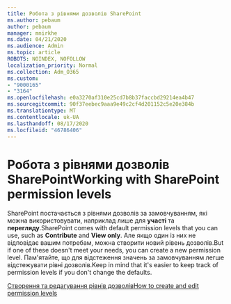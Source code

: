 ```yaml
---
title: Робота з рівнями дозволів SharePoint
ms.author: pebaum
author: pebaum
manager: mnirkhe
ms.date: 04/21/2020
ms.audience: Admin
ms.topic: article
ROBOTS: NOINDEX, NOFOLLOW
localization_priority: Normal
ms.collection: Adm_O365
ms.custom:
- "9000165"
- "3164"
ms.openlocfilehash: e0a3270af310e25cd7b8b37faccbd29214ea4b47
ms.sourcegitcommit: 90f37eebec9aaa9e49c2cf4d201152c5e20e384b
ms.translationtype: MT
ms.contentlocale: uk-UA
ms.lasthandoff: 08/17/2020
ms.locfileid: "46786406"
---
```

# <a name="working-with-sharepoint-permission-levels"></a><span data-ttu-id="30c62-102">Робота з рівнями дозволів SharePoint</span><span class="sxs-lookup"><span data-stu-id="30c62-102">Working with SharePoint permission levels</span></span>

<span data-ttu-id="30c62-103">SharePoint постачається з рівнями дозволів за замовчуванням, які можна використовувати, наприклад лише для **участі** та **перегляду**.</span><span class="sxs-lookup"><span data-stu-id="30c62-103">SharePoint comes with default permission levels that you can use, such as **Contribute** and **View only**.</span></span> <span data-ttu-id="30c62-104">Але якщо один із них не відповідає вашим потребам, можна створити новий рівень дозволів.</span><span class="sxs-lookup"><span data-stu-id="30c62-104">But if one of these doesn't meet your needs, you can create a new permission level.</span></span> <span data-ttu-id="30c62-105">Пам'ятайте, що для відстеження значень за замовчуванням легше відстежувати рівні дозволів.</span><span class="sxs-lookup"><span data-stu-id="30c62-105">Keep in mind that it's easier to keep track of permission levels if you don't change the defaults.</span></span>

[<span data-ttu-id="30c62-106">Створення та редагування рівнів дозволів</span><span class="sxs-lookup"><span data-stu-id="30c62-106">How to create and edit permission levels</span></span>](https://docs.microsoft.com/sharepoint/how-to-create-and-edit-permission-levels)